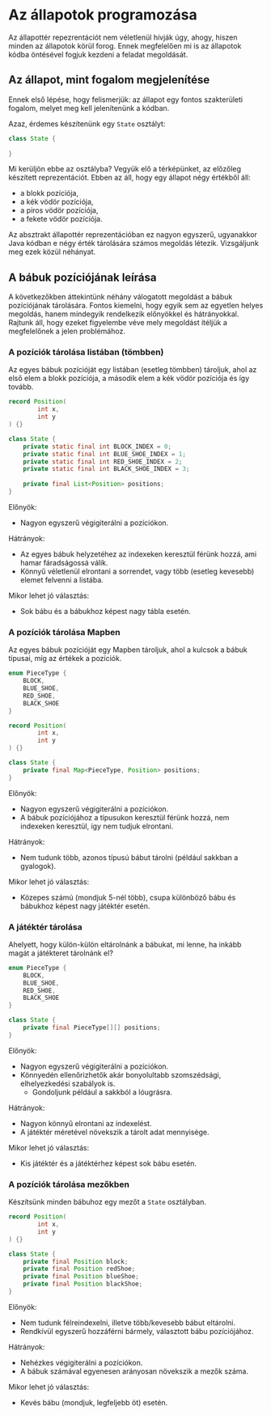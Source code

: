 # Az állapotok programozása

Az állapottér repezrentációt nem véletlenül hívják úgy, ahogy, hiszen minden az állapotok körül forog. Ennek megfelelően mi is az állapotok kódba öntésével fogjuk kezdeni a feladat megoldását.

## Az állapot, mint fogalom megjelenítése

Ennek első lépése, hogy felismerjük: az állapot egy fontos szakterületi fogalom, melyet meg kell jelenítenünk a kódban.

Azaz, érdemes készítenünk egy `State` osztályt:

```java
class State {
    
}
```

Mi kerüljön ebbe  az osztályba? Vegyük elő a térképünket, az előzőleg készített reprezentációt. Ebben az áll, hogy egy állapot négy értékből áll:
- a blokk pozíciója,
- a kék vödör pozíciója,
- a piros vödör pozíciója,
- a fekete vödör pozíciója.

Az absztrakt állapottér reprezentációban ez nagyon egyszerű, ugyanakkor Java kódban e négy érték tárolására számos megoldás létezik. Vizsgáljunk meg ezek közül néhányat.

## A bábuk pozíciójának leírása

A következőkben áttekintünk néhány válogatott megoldást a bábuk pozíciójának tárolására. Fontos kiemelni, hogy egyik sem az egyetlen helyes megoldás, hanem mindegyik rendelkezik előnyökkel és hátrányokkal. Rajtunk áll, hogy ezeket figyelembe véve mely megoldást ítéljük a megfelelőnek a jelen problémához.

### A pozíciók tárolása listában (tömbben)

Az egyes bábuk pozícióját egy listában (esetleg tömbben) tároljuk, ahol az első elem a blokk pozíciója, a második elem a kék vödör pozíciója és így tovább.

```java
record Position(
        int x,
        int y
) {}

class State {
    private static final int BLOCK_INDEX = 0;
    private static final int BLUE_SHOE_INDEX = 1;
    private static final int RED_SHOE_INDEX = 2;
    private static final int BLACK_SHOE_INDEX = 3;
    
    private final List<Position> positions;
}
```

Előnyök:
- Nagyon egyszerű végigiterálni a pozíciókon.

Hátrányok:
- Az egyes bábuk helyzetéhez az indexeken keresztül férünk hozzá, ami hamar fáradságossá válik.
- Könnyű véletlenül elrontani a sorrendet, vagy több (esetleg kevesebb) elemet felvenni a listába.

Mikor lehet jó választás:
- Sok bábu és a bábukhoz képest nagy tábla esetén.

### A pozíciók tárolása Mapben

Az egyes bábuk pozícióját egy Mapben tároljuk, ahol a kulcsok a bábuk típusai, míg az értékek a pozíciók. 

```java
enum PieceType {
    BLOCK,
    BLUE_SHOE,
    RED_SHOE,
    BLACK_SHOE
}

record Position(
        int x,
        int y
) {}

class State {
    private final Map<PieceType, Position> positions;
}
```

Előnyök:
- Nagyon egyszerű végigiterálni a pozíciókon.
- A bábuk pozíciójához a típusukon keresztül férünk hozzá, nem indexeken keresztül, így nem tudjuk elrontani.

Hátrányok:
- Nem tudunk több, azonos típusú bábut tárolni (például sakkban a gyalogok).

Mikor lehet jó választás:
- Közepes számú (mondjuk 5-nél több), csupa különböző bábu és bábukhoz képest nagy játéktér esetén.

### A játéktér tárolása

Ahelyett, hogy külön-külön eltárolnánk a bábukat, mi lenne, ha inkább magát a játékteret tárolnánk el?

```java
enum PieceType {
    BLOCK,
    BLUE_SHOE,
    RED_SHOE,
    BLACK_SHOE
}

class State {
    private final PieceType[][] positions;
}
```

Előnyök:
- Nagyon egyszerű végigiterálni a pozíciókon.
- Könnyedén ellenőrizhetők akár bonyolultabb szomszédsági, elhelyezkedési szabályok is.
  - Gondoljunk például a sakkból a lóugrásra. 

Hátrányok:
- Nagyon könnyű elrontani az indexelést.
- A játéktér méretével növekszik a tárolt adat mennyisége.

Mikor lehet jó választás:
- Kis játéktér és a játéktérhez képest sok bábu esetén.

### A pozíciók tárolása mezőkben

Készítsünk minden bábuhoz egy mezőt a `State` osztályban.

```java
record Position(
        int x,
        int y
) {}

class State {
    private final Position block;
    private final Position redShoe;
    private final Position blueShoe;
    private final Position blackShoe;
}
```

Előnyök:
- Nem tudunk félreindexelni, illetve több/kevesebb bábut eltárolni.
- Rendkívül egyszerű hozzáférni bármely, választott bábu pozíciójához.

Hátrányok:
- Nehézkes végigiterálni a pozíciókon.
- A bábuk számával egyenesen arányosan növekszik a mezők száma.

Mikor lehet jó választás:
- Kevés bábu (mondjuk, legfeljebb öt) esetén.

